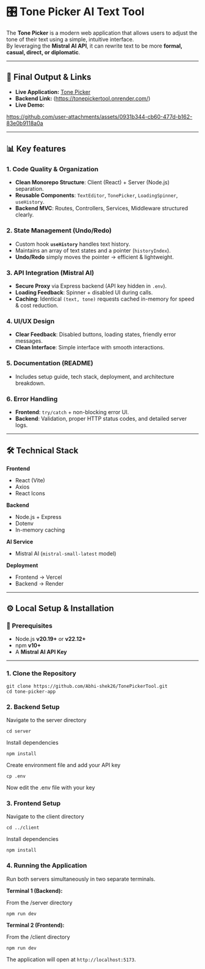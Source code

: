 # 🎛️ Tone Picker AI Text Tool

The **Tone Picker** is a modern web application that allows users to adjust the tone of their text using a simple, intuitive interface.  
By leveraging the **Mistral AI API**, it can rewrite text to be more **formal, casual, direct, or diplomatic**.  



---

## 🚀 Final Output & Links
- **Live Application:** [Tone Picker](https://tone-picker-tool.vercel.app/)
- **Backend Link:** (https://tonepickertool.onrender.com/)
- **Live Demo:** 


https://github.com/user-attachments/assets/0931b344-cb60-477d-b162-83e0b9118a0a


---

## 📊 Key features

### 1. Code Quality & Organization
- **Clean Monorepo Structure**: Client (React) + Server (Node.js) separation.  
- **Reusable Components**: `TextEditor`, `TonePicker`, `LoadingSpinner`, `useHistory`.  
- **Backend MVC**: Routes, Controllers, Services, Middleware structured clearly.

### 2. State Management (Undo/Redo)
- Custom hook **`useHistory`** handles text history.  
- Maintains an array of text states and a pointer (`historyIndex`).  
- **Undo/Redo** simply moves the pointer → efficient & lightweight.  

### 3. API Integration (Mistral AI)
- **Secure Proxy** via Express backend (API key hidden in `.env`).  
- **Loading Feedback**: Spinner + disabled UI during calls.  
- **Caching**: Identical `(text, tone)` requests cached in-memory for speed & cost reduction.

### 4. UI/UX Design    
- **Clear Feedback**: Disabled buttons, loading states, friendly error messages.
- **Clean Interface**: Simple interface with smooth interactions.

### 5. Documentation (README)
- Includes setup guide, tech stack, deployment, and architecture breakdown.

### 6. Error Handling
- **Frontend**: `try/catch` + non-blocking error UI.  
- **Backend**: Validation, proper HTTP status codes, and detailed server logs.  

---

## 🛠️ Technical Stack

**Frontend**  
- React (Vite)  
- Axios  
- React Icons 

**Backend**  
- Node.js + Express  
- Dotenv  
- In-memory caching  

**AI Service**  
- Mistral AI (`mistral-small-latest` model)  

**Deployment**  
- Frontend → Vercel  
- Backend → Render  

---

## ⚙️ Local Setup & Installation

### 🔑 Prerequisites
- Node.js **v20.19+** or **v22.12+**  
- npm **v10+**  
- A **Mistral AI API Key**

---

### 1. Clone the Repository
```
git clone https://github.com/Abhi-shek26/TonePickerTool.git
cd tone-picker-app
```

### 2. Backend Setup

Navigate to the server directory
```
cd server
```
Install dependencies
```
npm install
```

Create environment file and add your API key
```
cp .env
```

Now edit the .env file with your key

### 3. Frontend Setup

Navigate to the client directory
```
cd ../client
```

Install dependencies
```
npm install
```

### 4. Running the Application

Run both servers simultaneously in two separate terminals.

**Terminal 1 (Backend):**

From the /server directory
```
npm run dev
```


**Terminal 2 (Frontend):**

From the /client directory
```
npm run dev
```

The application will open at `http://localhost:5173`.

